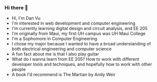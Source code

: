 ### Hi there 👋

<!--
**Danvu42/Danvu42** is a ✨ _special_ ✨ repository because its `README.md` (this file) appears on your GitHub profile.

Here are some ideas to get you started:

- 🔭 I’m currently working on ...
- 🌱 I’m currently learning ...
- 👯 I’m looking to collaborate on ...
- 🤔 I’m looking for help with ...
- 💬 Ask me about ...
- 📫 How to reach me: ...
- 😄 Pronouns: ...
- ⚡ Fun fact: ...
-->

- Hi, I'm Dan Vu
- I'm interested in web development and computer engineering
- I'm currently learning digital design and circuit analysis, and EE 205
- I'm originally from Maui, my first UH campus was UH Maui College
- I'm a Sophomore in Computer Engineering
- I chose my major because I wanted to have a broad understanding of both electrical engineering and computer science
- A fun fact about me is that I also play guitar
- What do I wanna learn from EE 205? How to work with different developer tools and techniques, and hopefully how to work with other people
- A book I'd recommend is The Martian by Andy Weir
